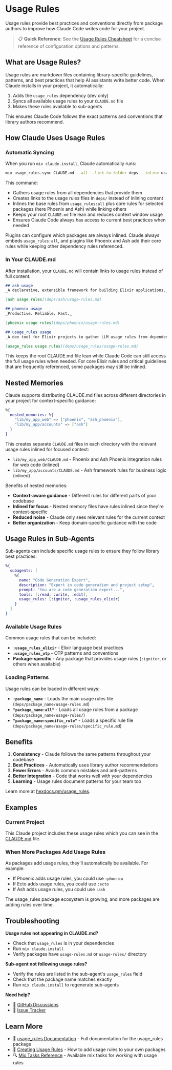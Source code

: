# Usage Rules

Usage rules provide best practices and conventions directly from package authors to improve how Claude Code writes code for your project.

> 📋 **Quick Reference**: See the [Usage Rules Cheatsheet](../cheatsheets/usage-rules.cheatmd) for a concise reference of configuration options and patterns.

## What are Usage Rules?

Usage rules are markdown files containing library-specific guidelines, patterns, and best practices that help AI assistants write better code. When Claude installs in your project, it automatically:

1. Adds the `usage_rules` dependency (dev only)
2. Syncs all available usage rules to your `CLAUDE.md` file
3. Makes these rules available to sub-agents

This ensures Claude Code follows the exact patterns and conventions that library authors recommend.

## How Claude Uses Usage Rules

### Automatic Syncing

When you run `mix claude.install`, Claude automatically runs:

```bash
mix usage_rules.sync CLAUDE.md --all --link-to-folder deps --inline usage_rules:all,phoenix,ash
```

This command:
- Gathers usage rules from all dependencies that provide them
- Creates links to the usage rules files in `deps/` instead of inlining content
- Inlines the base rules from `usage_rules:all` plus core rules for selected packages (here Phoenix and Ash) while linking others
- Keeps your root `CLAUDE.md` file lean and reduces context window usage
- Ensures Claude Code always has access to current best practices when needed

Plugins can configure which packages are always inlined. Claude always embeds `usage_rules:all`, and plugins like Phoenix and Ash add their core rules while keeping other dependency rules referenced.

### In Your CLAUDE.md

After installation, your `CLAUDE.md` will contain links to usage rules instead of full content:

```markdown
## ash usage
_A declarative, extensible framework for building Elixir applications._

[ash usage rules](deps/ash/usage-rules.md)

## phoenix usage
_Productive. Reliable. Fast._

[phoenix usage rules](deps/phoenix/usage-rules.md)

## usage_rules usage
_A dev tool for Elixir projects to gather LLM usage rules from dependencies_

[usage_rules usage rules](deps/usage_rules/usage-rules.md)
```

This keeps the root CLAUDE.md file lean while Claude Code can still access the full usage rules when needed. For core Elixir rules and critical guidelines that are frequently referenced, some packages may still be inlined.

## Nested Memories

Claude supports distributing CLAUDE.md files across different directories in your project for context-specific guidance:

```elixir
%{
  nested_memories: %{
    "lib/my_app_web" => ["phoenix", "ash_phoenix"],
    "lib/my_app/accounts" => ["ash"]
  }
}
```

This creates separate `CLAUDE.md` files in each directory with the relevant usage rules inlined for focused context:
- `lib/my_app_web/CLAUDE.md` - Phoenix and Ash Phoenix integration rules for web code (inlined)
- `lib/my_app/accounts/CLAUDE.md` - Ash framework rules for business logic (inlined)

Benefits of nested memories:
- **Context-aware guidance** - Different rules for different parts of your codebase
- **Inlined for focus** - Nested memory files have rules inlined since they're context-specific
- **Reduced noise** - Claude only sees relevant rules for the current context
- **Better organization** - Keep domain-specific guidance with the code

## Usage Rules in Sub-Agents

Sub-agents can include specific usage rules to ensure they follow library best practices:

```elixir
%{
  subagents: [
    %{
      name: "Code Generation Expert",
      description: "Expert in code generation and project setup",
      prompt: "You are a code generation expert...",
      tools: [:read, :write, :edit],
      usage_rules: [:igniter, :usage_rules_elixir]
    }
  ]
}
```

### Available Usage Rules

Common usage rules that can be included:

- **`:usage_rules_elixir`** - Elixir language best practices
- **`:usage_rules_otp`** - OTP patterns and conventions
- **Package-specific** - Any package that provides usage rules (`:igniter`, or others when available)

### Loading Patterns

Usage rules can be loaded in different ways:

- **`:package_name`** - Loads the main usage rules file (`deps/package_name/usage-rules.md`)
- **`"package_name:all"`** - Loads all usage rules from a package (`deps/package_name/usage-rules/`)
- **`"package_name:specific_rule"`** - Loads a specific rule file (`deps/package_name/usage-rules/specific_rule.md`)

## Benefits

1. **Consistency** - Claude follows the same patterns throughout your codebase
2. **Best Practices** - Automatically uses library author recommendations
3. **Fewer Errors** - Avoids common mistakes and anti-patterns
4. **Better Integration** - Code that works well with your dependencies
5. **Learning** - Usage rules document patterns for your team too

Learn more at [hexdocs.pm/usage_rules](https://hexdocs.pm/usage_rules).

## Examples

### Current Project

This Claude project includes these usage rules which you can see in the [CLAUDE.md](https://github.com/bradleygolden/claude/blob/main/CLAUDE.md) file.

### When More Packages Add Usage Rules

As packages add usage rules, they'll automatically be available. For example:

- If Phoenix adds usage rules, you could use `:phoenix`
- If Ecto adds usage rules, you could use `:ecto`
- If Ash adds usage rules, you could use `:ash`

The usage_rules package ecosystem is growing, and more packages are adding rules over time.

## Troubleshooting

**Usage rules not appearing in CLAUDE.md?**
- Check that `usage_rules` is in your dependencies
- Run `mix claude.install`
- Verify packages have `usage-rules.md` or `usage-rules/` directory

**Sub-agent not following usage rules?**
- Verify the rules are listed in the sub-agent's `usage_rules` field
- Check that the package name matches exactly
- Run `mix claude.install` to regenerate sub-agents

**Need help?**
- 💬 [GitHub Discussions](https://github.com/bradleygolden/claude/discussions)
- 🐛 [Issue Tracker](https://github.com/bradleygolden/claude/issues)

## Learn More

- 📖 [usage_rules Documentation](https://hexdocs.pm/usage_rules) - Full documentation for the usage_rules package
- 🎯 [Creating Usage Rules](https://hexdocs.pm/usage_rules/creating-usage-rules.html) - How to add usage rules to your own packages
- 🔍 [Mix Tasks Reference](https://hexdocs.pm/usage_rules/Mix.Tasks.UsageRules.html) - Available mix tasks for working with usage rules
